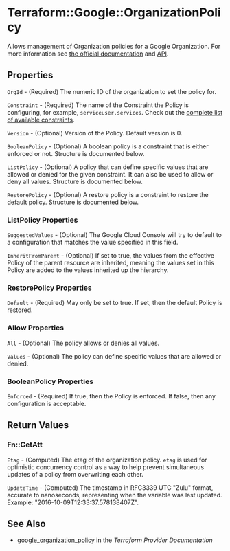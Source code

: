 # Terraform::Google::OrganizationPolicy

Allows management of Organization policies for a Google Organization. For more information see
[the official
documentation](https://cloud.google.com/resource-manager/docs/organization-policy/overview) and
[API](https://cloud.google.com/resource-manager/reference/rest/v1/organizations/setOrgPolicy).

## Properties

`OrgId` - (Required) The numeric ID of the organization to set the policy for.

`Constraint` - (Required) The name of the Constraint the Policy is configuring, for example, `serviceuser.services`. Check out the [complete list of available constraints](https://cloud.google.com/resource-manager/docs/organization-policy/understanding-constraints#available_constraints).

`Version` - (Optional) Version of the Policy. Default version is 0.

`BooleanPolicy` - (Optional) A boolean policy is a constraint that is either enforced or not. Structure is documented below.

`ListPolicy` - (Optional) A policy that can define specific values that are allowed or denied for the given constraint. It can also be used to allow or deny all values. Structure is documented below.

`RestorePolicy` - (Optional) A restore policy is a constraint to restore the default policy. Structure is documented below.

### ListPolicy Properties

`SuggestedValues` - (Optional) The Google Cloud Console will try to default to a configuration that matches the value specified in this field.

`InheritFromParent` - (Optional) If set to true, the values from the effective Policy of the parent resource are inherited, meaning the values set in this Policy are added to the values inherited up the hierarchy.

### RestorePolicy Properties

`Default` - (Required) May only be set to true. If set, then the default Policy is restored.

### Allow Properties

`All` - (Optional) The policy allows or denies all values.

`Values` - (Optional) The policy can define specific values that are allowed or denied.

### BooleanPolicy Properties

`Enforced` - (Required) If true, then the Policy is enforced. If false, then any configuration is acceptable.


## Return Values

### Fn::GetAtt

`Etag` - (Computed) The etag of the organization policy. `etag` is used for optimistic concurrency control as a way to help prevent simultaneous updates of a policy from overwriting each other.

`UpdateTime` - (Computed) The timestamp in RFC3339 UTC "Zulu" format, accurate to nanoseconds, representing when the variable was last updated. Example: "2016-10-09T12:33:37.578138407Z".

## See Also

* [google_organization_policy](https://www.terraform.io/docs/providers/google/r/organization_policy.html) in the _Terraform Provider Documentation_